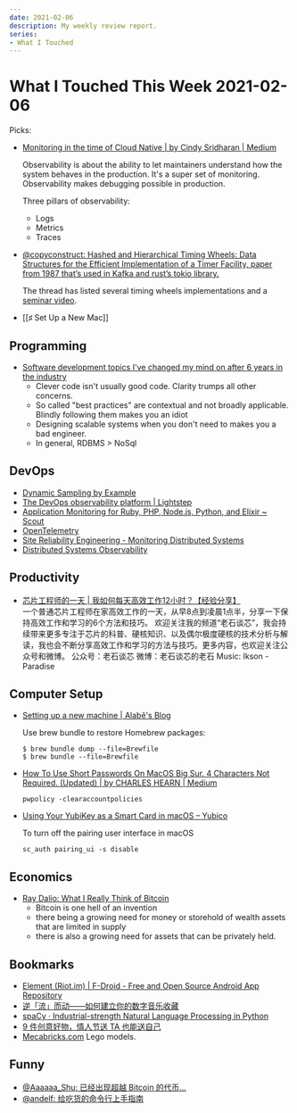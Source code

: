 ```yaml
---
date: 2021-02-06
description: My weekly review report.
series:
- What I Touched
---
```


# What I Touched This Week 2021-02-06

Picks:

-   [Monitoring in the time of Cloud Native | by Cindy Sridharan | Medium](https://copyconstruct.medium.com/monitoring-in-the-time-of-cloud-native-c87c7a5bfa3e)

    Observability is about the ability to let maintainers understand how the system behaves in the production. It's a super set of monitoring. Observability makes debugging possible in production. 

    Three pillars of observability:

    * Logs
    * Metrics
    * Traces

-   [@copyconstruct: Hashed and Hierarchical Timing Wheels: Data Structures for the Efficient Implementation of a Timer Facility, paper from 1987 that’s used in Kafka and rust’s tokio library.](https://twitter.com/copyconstruct/status/1354557112731357191)

    The thread has listed several timing wheels implementations and a [seminar video](https://youtu.be/AftX7rqx-Uc).
 
 -   [[♯ Set Up a New Mac]]

<!--more-->

## Programming

-   [Software development topics I've changed my mind on after 6 years in the industry](https://chriskiehl.com/article/thoughts-after-6-years)
    -   Clever code isn't usually good code. Clarity trumps all other concerns.
    -   So called "best practices" are contextual and not broadly applicable. Blindly following them makes you an idiot
    -   Designing scalable systems when you don't need to makes you a bad engineer.
    -   In general, RDBMS > NoSql

## DevOps

-   [Dynamic Sampling by Example](https://honeycomb.io/blog/dynamic-sampling-by-example)
-   [The DevOps observability platform | Lightstep](https://lightstep.com/)
-   [Application Monitoring for Ruby, PHP, Node.js, Python, and Elixir ~ Scout](https://scoutapm.com/)
-   [OpenTelemetry](https://opentelemetry.io/)
-   [Site Reliability Engineering - Monitoring Distributed Systems](https://sre.google/sre-book/monitoring-distributed-systems/)
-   [Distributed Systems Observability](https://www.goodreads.com/review/show/3820814357?utm_medium=api&utm_source=rss)

## Productivity

-   [芯片工程师的一天 | 我如何每天高效工作12小时？【经验分享】](https://www.youtube.com/watch?v=P4bQEvuNapk)   
    一个普通芯片工程师在家高效工作的一天，从早8点到凌晨1点半，分享一下保持高效工作和学习的6个方法和技巧。 欢迎关注我的频道“老石谈芯”，我会持续带来更多专注于芯片的科普、硬核知识、以及偶尔极度硬核的技术分析与解读，我也会不断分享高效工作和学习的方法与技巧。更多内容，也欢迎关注公众号和微博。 公众号：老石谈芯 微博：老石谈芯的老石 Music: Ikson - Paradise

## Computer Setup

-   [Setting up a new machine | Alabê's Blog](https://alabeduarte.com/new-env-setup/)

    Use brew bundle to restore Homebrew packages:

    ```
    $ brew bundle dump --file=Brewfile
    $ brew bundle --file=Brewfile
    ```

-   [How To Use Short Passwords On MacOS Big Sur. 4 Characters Not Required. (Updated) | by CHARLES HEARN | Medium](https://hearnofficial.medium.com/how-to-use-short-passwords-on-macos-mojave-4-characters-not-required-4c66a54183eb)

    ```
    pwpolicy -clearaccountpolicies
    ```

-   [Using Your YubiKey as a Smart Card in macOS – Yubico](https://support.yubico.com/hc/en-us/articles/360016649059-Using-Your-YubiKey-as-a-Smart-Card-in-macOS)

    To turn off the pairing user interface in macOS

    ```
    sc_auth pairing_ui -s disable 
    ```

## Economics

-   [Ray Dalio: What I Really Think of Bitcoin](https://www.linkedin.com/pulse/what-i-really-think-bitcoin-ray-dalio)
    -   Bitcoin is one hell of an invention
    -   there being a growing need for money or storehold of wealth assets that are limited in supply
    -   there is also a growing need for assets that can be privately held.

## Bookmarks

-   [Element (Riot.im) | F-Droid - Free and Open Source Android App Repository](https://f-droid.org/en/packages/im.vector.app/)
-   [逆「流」而动——如何建立你的数字音乐收藏](https://sspai.com/post/64819)
-   [spaCy · Industrial-strength Natural Language Processing in Python](https://spacy.io/)
-   [9 件创意好物，情人节送 TA 也能送自己](https://sspai.com/post/64837)
-   [Mecabricks.com](https://www.mecabricks.com/en/) Lego models.

## Funny

-   [@Aaaaaa\_Shu: 已经出现超越 Bitcoin 的代币...](https://twitter.com/ashu_eth/status/1356231490997084160)
-   [@andelf: 给吃货的命令行上手指南](https://twitter.com/andelf/status/1356138271638577152)

